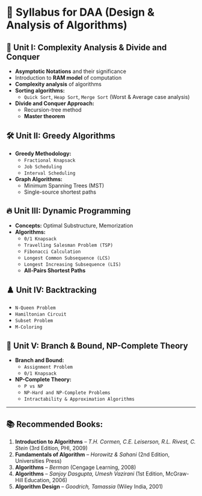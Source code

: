 # 📌 Syllabus for DAA (Design & Analysis of Algorithms)

## 📖 Unit I: Complexity Analysis & Divide and Conquer  
- **Asymptotic Notations** and their significance  
- Introduction to **RAM model** of computation  
- **Complexity analysis** of algorithms  
- **Sorting algorithms:**  
  - `Quick Sort`, `Heap Sort`, `Merge Sort` (Worst & Average case analysis)  
- **Divide and Conquer Approach:**  
  - Recursion-tree method  
  - **Master theorem**  

## 🛠️ Unit II: Greedy Algorithms  
- **Greedy Methodology:**  
  - `Fractional Knapsack`  
  - `Job Scheduling`  
  - `Interval Scheduling`  
- **Graph Algorithms:**  
  - Minimum Spanning Trees (MST)  
  - Single-source shortest paths  

## 🔥 Unit III: Dynamic Programming  
- **Concepts:** Optimal Substructure, Memorization  
- **Algorithms:**  
  - `0/1 Knapsack`  
  - `Travelling Salesman Problem (TSP)`  
  - `Fibonacci Calculation`  
  - `Longest Common Subsequence (LCS)`  
  - `Longest Increasing Subsequence (LIS)`  
  - **All-Pairs Shortest Paths**  

## ♟️ Unit IV: Backtracking  
- `N-Queen Problem`  
- `Hamiltonian Circuit`  
- `Subset Problem`  
- `M-Coloring`  

## 🚀 Unit V: Branch & Bound, NP-Complete Theory  
- **Branch and Bound:**  
  - `Assignment Problem`  
  - `0/1 Knapsack`  
- **NP-Complete Theory:**  
  - `P vs NP`  
  - `NP-Hard and NP-Complete Problems`  
  - `Intractability & Approximation Algorithms`  

---

## 📚 Recommended Books:  
1. **Introduction to Algorithms** – *T.H. Cormen, C.E. Leiserson, R.L. Rivest, C. Stein* (3rd Edition, PHI, 2009)  
2. **Fundamentals of Algorithm** – *Horowitz & Sahani* (2nd Edition, Universities Press)  
3. **Algorithms** – *Berman* (Cengage Learning, 2008)  
4. **Algorithms** – *Sanjoy Dasgupta, Umesh Vazirani* (1st Edition, McGraw-Hill Education, 2006)  
5. **Algorithm Design** – *Goodrich, Tamassia* (Wiley India, 2001)  
